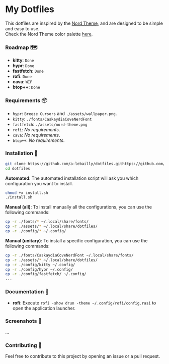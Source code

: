 # My Dotfiles

This dotfiles are inspired by the [Nord Theme](https://www.nordtheme.com/), and are designed to be simple and easy to use.  
Check the Nord Theme color palette [here](https://www.nordtheme.com/docs/colors-and-palettes).

### Roadmap 🗺️
- **kitty**: `Done`
- **hypr**: `Done`
- **fastfetch**: `Done`
- **rofi**: `Done`
- **cava**: `WIP`
- **btop++**: `Done`

### Requirements 📦
- `hypr`: `Breeze Cursors` and `./assets/wallpaper.png`.
- `kitty`: `./fonts/CaskaydiaCoveNerdFont`
- `fastfetch`: `./assets/nord-theme.png`
- `rofi`: *No requirements*.
- `cava`: *No requirements*.
- `btop++`: *No requirements*.

### Installation 🚀
```bash
git clone https://github.com/a-lebailly/dotfiles.githttps://github.com/a-lebailly/dotfiles
cd dotfiles
```

**Automated**:
The automated installation script will ask you which configuration you want to install.
```bash
chmod +x install.sh
./install.sh
```

**Manual (all)**:
To install manually all the configurations, you can use the following commands:
```bash
cp -r ./fonts/* ~/.local/share/fonts/
cp -r ./assets/* ~/.local/share/dotfiles/
cp -r ./config/* ~/.config/
```

**Manual (unitary)**:
To install a specific configuration, you can use the following commands:
```bash 
cp -r ./fonts/CaskaydiaCoveNerdFont ~/.local/share/fonts/
cp -r ./assets/* ~/.local/share/dotfiles/
cp -r ./config/kitty ~/.config/
cp -r ./config/hypr ~/.config/
cp -r ./config/fastfetch/ ~/.config/
...
```

### Documentation 📖
- **rofi**: Execute `rofi -show drun -theme ~/.config/rofi/config.rasi` to open the application launcher.

### Screenshots 📸

...

### Contributing 🤝
Feel free to contribute to this project by opening an issue or a pull request.
